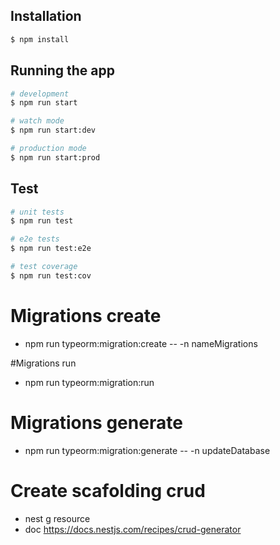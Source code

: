 
## Installation

```bash
$ npm install
```

## Running the app

```bash
# development
$ npm run start

# watch mode
$ npm run start:dev

# production mode
$ npm run start:prod
```

## Test

```bash
# unit tests
$ npm run test

# e2e tests
$ npm run test:e2e

# test coverage
$ npm run test:cov
```
# Migrations create

- npm run typeorm:migration:create -- -n nameMigrations

#Migrations run
- npm run typeorm:migration:run

# Migrations generate

- npm run typeorm:migration:generate -- -n updateDatabase

# Create scafolding crud

- nest g resource
- doc https://docs.nestjs.com/recipes/crud-generator 

